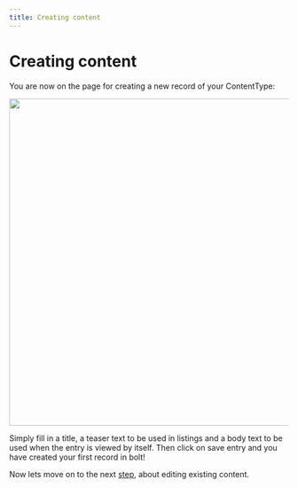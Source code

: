 ```yaml
---
title: Creating content
---
```

Creating content
================

You are now on the page for creating a new record of your ContentType:

<a href="https://user-images.githubusercontent.com/7093518/91454105-ded23f00-e880-11ea-8d21-4d3432895014.png" class="popup"><img src="https://user-images.githubusercontent.com/7093518/91454105-ded23f00-e880-11ea-8d21-4d3432895014.png" width="590"></a><br>

Simply fill in a title, a teaser text to be used in listings and a body text to
be used when the entry is viewed by itself. Then click on save entry and you
have created your first record in bolt!

Now lets move on to the next [step](edit-content), about editing existing
content.